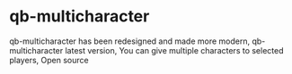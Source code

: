 # qb-multicharacter
 qb-multicharacter has been redesigned and made more modern, qb-multicharacter latest version, You can give multiple characters to selected players, Open source
